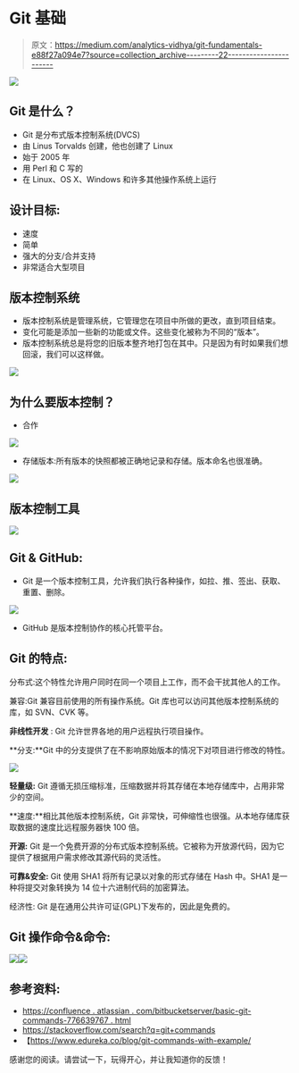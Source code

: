 # Git 基础

> 原文：<https://medium.com/analytics-vidhya/git-fundamentals-e88f27a094e7?source=collection_archive---------22----------------------->

![](img/4faece314a67d6645cedee0c5794fad0.png)

## Git 是什么？​

*   Git 是分布式版本控制系统(DVCS)
*   由 Linus Torvalds 创建，他也创建了 Linux
*   始于 2005 年
*   用 Perl 和 C 写的
*   在 Linux、OS X、Windows 和许多其他操作系统上运行

## 设计目标:

*   速度
*   简单
*   强大的分支/合并支持
*   非常适合大型项目

## 版本控制系统

*   版本控制系统是管理系统，它管理您在项目中所做的更改，直到项目结束。​
*   变化可能是添加一些新的功能或文件。这些变化被称为不同的“版本”。​
*   版本控制系统总是将您的旧版本整齐地打包在其中。只是因为有时如果我们想回滚，我们可以这样做。​

![](img/2d15d5f0bd2198137e4d87a51461355f.png)

## **为什么要版本控制？**

*   合作

![](img/e888c190b92f1f5a898ef52fcd756fec.png)

*   存储版本:所有版本的快照都被正确地记录和存储。版本命名也很准确。

![](img/c6c7cdb78354f211557e05b37489edcd.png)

## 版本控制工具

![](img/16bd6b1e83dc278bac6923ac582eb41c.png)

## **Git & GitHub:**

*   Git 是一个版本控制工具，允许我们执行各种操作，如拉、推、签出、获取、重置、删除。

![](img/7356f77fe802d58694ee5dec6df22d1b.png)

*   GitHub 是版本控制协作的核心托管平台。

## **Git 的特点:**

分布式:这个特性允许用户同时在同一个项目上工作，而不会干扰其他人的工作。

兼容:Git 兼容目前使用的所有操作系统。Git 库也可以访问其他版本控制系统的库，如 SVN、CVK 等。

**非线性开发** : Git 允许世界各地的用户远程执行项目操作。

**分支:**Git 中的分支提供了在不影响原始版本的情况下对项目进行修改的特性。

![](img/ad8aeffc08d5e71d59823dd410f3737b.png)

**轻量级:** Git 遵循无损压缩标准，压缩数据并将其存储在本地存储库中，占用非常少的空间。

**速度:**相比其他版本控制系统，Git 非常快，可伸缩性也很强。从本地存储库获取数据的速度比远程服务器快 100 倍。

**开源:** Git 是一个免费开源的分布式版本控制系统。它被称为开放源代码，因为它提供了根据用户需求修改其源代码的灵活性。

**可靠&安全:** Git 使用 SHA1 将所有记录以对象的形式存储在 Hash 中。SHA1 是一种将提交对象转换为 14 位十六进制代码的加密算法。

经济性: Git 是在通用公共许可证(GPL)下发布的，因此是免费的。

## Git **操作**命令&命令:

![](img/8b1cde516dbd70bce8f601d010880cb4.png)![](img/33da7eb25a62c938f6a304f9c35d6b7c.png)

## 参考资料:

*   [https://confluence . atlassian . com/bitbucketserver/basic-git-commands-776639767 . html](https://confluence.atlassian.com/bitbucketserver/basic-git-commands-776639767.html)
*   https://stackoverflow.com/search?q=git+commands
*   【https://www.edureka.co/blog/git-commands-with-example/ 

感谢您的阅读。请尝试一下，玩得开心，并让我知道你的反馈！